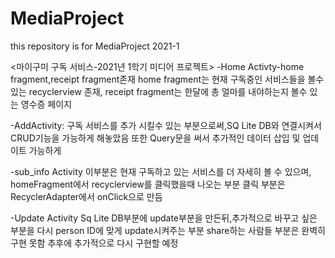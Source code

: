 # MediaProject
this repository is for MediaProject 2021-1

<마이구미 구독 서비스-2021년 1학기 미디어 프로젝트>
-Home Activty-home fragment,receipt fragment존재
home fragment는 현재 구독중인 서비스들을 볼수 있는 recyclerview 존재,
receipt fragment는 한달에 총 얼마를 내야하는지 볼수 있는 영수증 페이지

-AddActivity:
구독 서비스를 추가 시킬수 있는 부분으로써,SQ Lite DB와 연결시켜서 CRUD기능을 가능하게 해놓았음
또한 Query문을 써서 추가적인 데이터 삽입 및 업데이트 가능하게

-sub_info Activity
이부분은 현재 구독하고 있는 서비스를 더 자세히 볼 수 있으며, homeFragment에서 recyclerview를 클릭했을때 나오는 부분
클릭 부분은 RecyclerAdapter에서 onClick으로 만듬

-Update Activity
Sq Lite DB부분에 update부분을 만든뒤,추가적으로 바꾸고 싶은 부분을 다시 person ID에 맞게 update시켜주는 부분
share하는 사람들 부분은 완벽히 구현 못함 추후에 추가적으로 다시 구현할 예정
